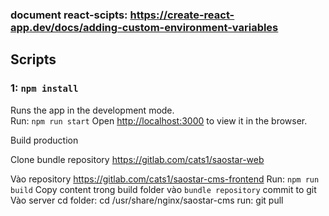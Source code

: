 ### document react-scipts: https://create-react-app.dev/docs/adding-custom-environment-variables
## Scripts

### 1: `npm install`

Runs the app in the development mode.<br>
    Run: `npm run start`
Open [http://localhost:3000](http://localhost:3000) to view it in the browser.

Build production 

Clone bundle repository
https://gitlab.com/cats1/saostar-web


Vào repository https://gitlab.com/cats1/saostar-cms-frontend
Run: `npm run build`
Copy content trong build folder vào `bundle repository` commit to git
Vào server cd folder: cd /usr/share/nginx/saostar-cms
run: git pull
